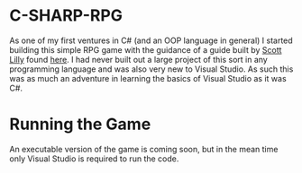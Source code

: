 # C-SHARP-RPG
As one of my first ventures in C# (and an OOP language in general) I started building this simple RPG game with the guidance of a guide built by [Scott Lilly](https://github.com/ScottLilly) found [here](http://scottlilly.com/learn-c-by-building-a-simple-rpg-index/). I had never built out a large project of this sort in any programming language and was also very new to Visual Studio. As such this was as much an adventure in learning the basics of Visual Studio as it was C#.

# Running the Game
An executable version of the game is coming soon, but in the mean time only Visual Studio is required to run the code. 







